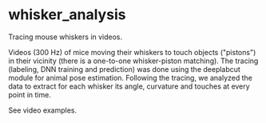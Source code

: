 # whisker_analysis
Tracing mouse whiskers in videos.

Videos (300 Hz) of mice moving their whiskers to touch objects ("pistons") in their vicinity (there is a one-to-one whisker-piston matching). The tracing (labeling, DNN training and prediction) was done using the deeplabcut module for animal pose estimation. Following the tracing, we analyzed the data to extract for each whisker its angle, curvature and touches at every point in time.

See video examples.

